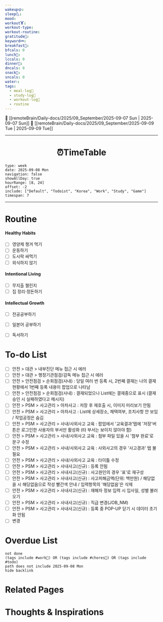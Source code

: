 ```yaml
---
wakeup🌞: 
sleep🌜: 
mood: 
workout🏋️: 
workout-type: 
workout-routine: 
gratitude🙏: 
keyword🗝️: 
breakfast🍳: 
bfcals: 0
lunch🍚: 
lccals: 0
dinner🥗: 
dncals: 0
snack🍬: 
sncals: 0
water💧: 
tags:
  - meal-log📝
  - study-log📓
  - workout-log💪
  - routine
---
```


🔺 [[remoteBrain/Daily-docs/2025/09_September/2025-09-07 Sun | 2025-09-07 Sun]]
🔻 [[remoteBrain/Daily-docs/2025/09_September/2025-09-09 Tue | 2025-09-09 Tue]]
___
<h1> <center>⏰TimeTable </center> </h1>

```gEvent
type: week
date: 2025-09-08 Mon
navigation: false
showAllDay: true
hourRange: [8, 24]
offset: -2
include: ["Default", "Todoist", "Korea", "Work", "Study", "Game"]
timespan: 7
```

--- 


# Routine 

####  Healthy Habits
- [ ] 영양제 챙겨 먹기
- [ ] 운동하기
- [ ] 도시락 싸먹기 
- [ ] 외식하지 않기 

####  Intentional Living 
- [ ] 무지출 챌린지 
- [ ] 집 정리·정돈하기

#### Intellectual Growth
- [ ] 전공공부하기
- [ ] 일본어 공부하기
- [ ] 독서하기



# To-do List

- [ ] 안전 > 대관 > 내부진단 메뉴 접근 시 에러 
- [ ] 안전 > 대관 > 행정기관점검/감독 메뉴 접근 시 에러 
- [ ] 안전 > 안전점검 > 순회점검(사내) : 당일 여러 번 등록 시, 2번째 결재는 나의 결재현황에서 1번째 등록 내용이 팝업으로 나타남
- [ ] 안전 > 안전점검 > 순회점검(사내) : 결재되었으나 List에는 결재중으로 표시 (결재 승인 시 실패하였다고 메시지)
- [ ] 안전 > PSM > 사고관리 > 아차사고 : 저장 후 재호출 시, 이미지 미리보기 안됨 
- [ ] 안전 > PSM > 사고관리 > 아차사고 : List에 상세장소, 채택여부, 조치사항 안 보임 / 작업공정은 숨김 
- [ ] 안전 > PSM > 사고관리 > 사내/사외사고 교육 : 팝업에서 '교육결과'탭에 '저장'버튼은 로그인한 사용자의 부서만 활성화 (타 부서는 보이지 않아야 함)
- [ ] 안전 > PSM > 사고관리 > 사내/사외사고 교육 : 첨부 파일 있을 시 '첨부 완료'로 문구 수정 
- [ ] 안전 > PSM > 사고관리 > 사내/사외사고 교육 : 사외사고의 경우 '사고경과' 탭 불필요
- [ ] 안전 > PSM > 사고관리 > 사내/사외사고 교육 : 타이틀 수정 
- [ ] 안전 > PSM > 사고관리 > 사내사고(신규) : 등록 안됨
- [ ] 안전 > PSM > 사고관리 > 사내사고(신규) : 사고원인의 경우 '표'로 재구성
- [ ] 안전 > PSM > 사고관리 > 사내사고(신규) : 사고피해금액(단위: 백만원) / 해당없을 시 해당없음으로 작성 빨간색 안내 / 입력항목의 '해당없음'은 삭제 
- [ ] 안전 > PSM > 사고관리 > 사내사고(신규) : 재해자 정보 입력 시 입사일, 성별 불러오기
- [ ] 안전 > PSM > 사고관리 > 사내사고(신규) : 직급 변경(JOB_NM)
- [ ] 안전 > PSM > 사고관리 > 사내사고(신규) : 등록 중 POP-UP 닫기 시 데이터 초기화 안됨 
- [ ] 변경

# Overdue List
```tasks
not done
(tags include #work💼) OR (tags include #chores🧺) OR (tags include #todo)
path does not include 2025-09-08 Mon
hide backlink
```

# Related Pages



# Thoughts & Inspirations


